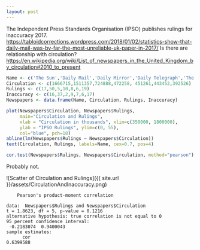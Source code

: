 ```yaml
---
layout: post
---
```

The Independent Press Standards Organisation (IPSO) publishes rulings for inaccuracy 2017.
<https://tabloidcorrections.wordpress.com/2018/01/02/statistics-show-that-daily-mail-was-by-far-the-most-unreliable-uk-paper-in-2017/>
Is there are relationship with circulation?
<https://en.wikipedia.org/wiki/List_of_newspapers_in_the_United_Kingdom_by_circulation#2010_to_present>

```R
Name <- c('The Sun','Daily Mail','Daily Mirror','Daily Telegraph','The Times','Daily Star','Daily Express')
Circulation <- c(1666715,1511357,724888,472258,	451261,443452,392526)
Rulings <- c(17,50,5,10,8,6,19)
Inaccuracy <- c(16,37,2,9,7,6,17)
Newspapers <- data.frame(Name, Circulation, Rulings, Inaccuracy)

plot(Newspapers$Circulation, Newspapers$Rulings, 
     main="Circulation and Rulings",
     xlab = "Circulation in thousands", xlim=c(350000, 1800000),
     ylab = "IPSO Rulings", ylim=c(0, 55),
     col="blue", pch=18)
abline(lm(Newspapers$Rulings ~ Newspapers$Circulation))
text(Circulation, Rulings, labels=Name, cex=0.7, pos=4)

cor.test(Newspapers$Rulings, Newspapers$Circulation, method="pearson")
```

Probably not.

![Scatter of Circulation and Rulings]({{ site.url }}/assets/CirculationAndInaccuracy.png)

    	Pearson's product-moment correlation
    
    data:  Newspapers$Rulings and Newspapers$Circulation
    t = 1.8623, df = 5, p-value = 0.1216
    alternative hypothesis: true correlation is not equal to 0
    95 percent confidence interval:
     -0.2183074  0.9400043
    sample estimates:
          cor 
    0.6399588 
